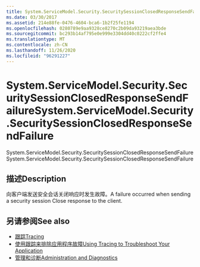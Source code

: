 ```yaml
---
title: System.ServiceModel.Security.SecuritySessionClosedResponseSendFailure
ms.date: 03/30/2017
ms.assetid: 214e88fe-0476-4604-bca6-1b2f25fe1194
ms.openlocfilehash: 0280789e9aa9328ce8270c2b09da93219aea3bde
ms.sourcegitcommit: bc293b14af795e0e999e3304dd40c0222cf2ffe4
ms.translationtype: MT
ms.contentlocale: zh-CN
ms.lasthandoff: 11/26/2020
ms.locfileid: "96291227"
---
```

# <a name="systemservicemodelsecuritysecuritysessionclosedresponsesendfailure"></a><span data-ttu-id="c9cf3-102">System.ServiceModel.Security.SecuritySessionClosedResponseSendFailure</span><span class="sxs-lookup"><span data-stu-id="c9cf3-102">System.ServiceModel.Security.SecuritySessionClosedResponseSendFailure</span></span>

<span data-ttu-id="c9cf3-103">System.ServiceModel.Security.SecuritySessionClosedResponseSendFailure</span><span class="sxs-lookup"><span data-stu-id="c9cf3-103">System.ServiceModel.Security.SecuritySessionClosedResponseSendFailure</span></span>  
  
## <a name="description"></a><span data-ttu-id="c9cf3-104">描述</span><span class="sxs-lookup"><span data-stu-id="c9cf3-104">Description</span></span>  

 <span data-ttu-id="c9cf3-105">向客户端发送安全会话关闭响应时发生故障。</span><span class="sxs-lookup"><span data-stu-id="c9cf3-105">A failure occurred when sending a security session Close response to the client.</span></span>  
  
## <a name="see-also"></a><span data-ttu-id="c9cf3-106">另请参阅</span><span class="sxs-lookup"><span data-stu-id="c9cf3-106">See also</span></span>

- [<span data-ttu-id="c9cf3-107">跟踪</span><span class="sxs-lookup"><span data-stu-id="c9cf3-107">Tracing</span></span>](index.md)
- [<span data-ttu-id="c9cf3-108">使用跟踪来排除应用程序故障</span><span class="sxs-lookup"><span data-stu-id="c9cf3-108">Using Tracing to Troubleshoot Your Application</span></span>](using-tracing-to-troubleshoot-your-application.md)
- [<span data-ttu-id="c9cf3-109">管理和诊断</span><span class="sxs-lookup"><span data-stu-id="c9cf3-109">Administration and Diagnostics</span></span>](../index.md)

